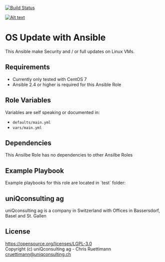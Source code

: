 [![Build Status](https://travis-ci.org/uniQconsulting-ag/ansible.os-update.svg?branch=master)](https://travis-ci.org/uniQconsulting-ag/ansible.os-update)

[![Alt text](https://www.uniqconsulting.ch/images/logo.png)](https://www.uniqconsulting.ch/)

OS Update with Ansible
=================

This Ansible make Security and / or full updates on Linux VMs.

Requirements
------------

* Currently only tested with CentOS 7
* Ansible 2.4 or higher is required for this Ansible Role

Role Variables
--------------
Variables are self speaking or documented in:   
* `defaults/main.yml`
* `vars/main.yml`

Dependencies
------------

This Ansilbe Role has no dependencies to other Ansilbe Roles

Example Playbook
----------------

Example playbooks for this role are located in ´test´ folder:

uniQconsulting ag
-----------------

uniQconsulting ag is a company in Switzerland with Offices in Bassersdorf, Basel and St. Gallen

License
--------------
https://opensource.org/licenses/LGPL-3.0    
Copyright (c) uniQconsulting ag - Chris Ruettimann <cruettimann@uniqconsulting.ch>
